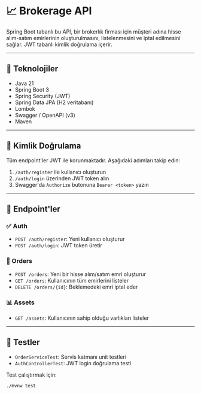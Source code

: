 # 📈 Brokerage API

Spring Boot tabanlı bu API, bir brokerlık firması için müşteri adına hisse alım-satım emirlerinin oluşturulmasını, listelenmesini ve iptal edilmesini sağlar. JWT tabanlı kimlik doğrulama içerir.

---

## 🧰 Teknolojiler

- Java 21
- Spring Boot 3
- Spring Security (JWT)
- Spring Data JPA (H2 veritabanı)
- Lombok
- Swagger / OpenAPI (v3)
- Maven

---

## 🔐 Kimlik Doğrulama

Tüm endpoint'ler JWT ile korunmaktadır. Aşağıdaki adımları takip edin:

1. `/auth/register` ile kullanıcı oluşturun
2. `/auth/login` üzerinden JWT token alın
3. Swagger'da `Authorize` butonuna `Bearer <token>` yazın

---

## 🔁 Endpoint'ler

### ✅ Auth

- `POST /auth/register`: Yeni kullanıcı oluşturur
- `POST /auth/login`: JWT token üretir

### 📝 Orders

- `POST /orders`: Yeni bir hisse alım/satım emri oluşturur
- `GET /orders`: Kullanıcının tüm emirlerini listeler
- `DELETE /orders/{id}`: Beklemedeki emri iptal eder

### 📊 Assets

- `GET /assets`: Kullanıcının sahip olduğu varlıkları listeler

---

## 🧪 Testler

- `OrderServiceTest`: Servis katmanı unit testleri
- `AuthControllerTest`: JWT login doğrulama testi

Test çalıştırmak için:
```bash
./mvnw test
